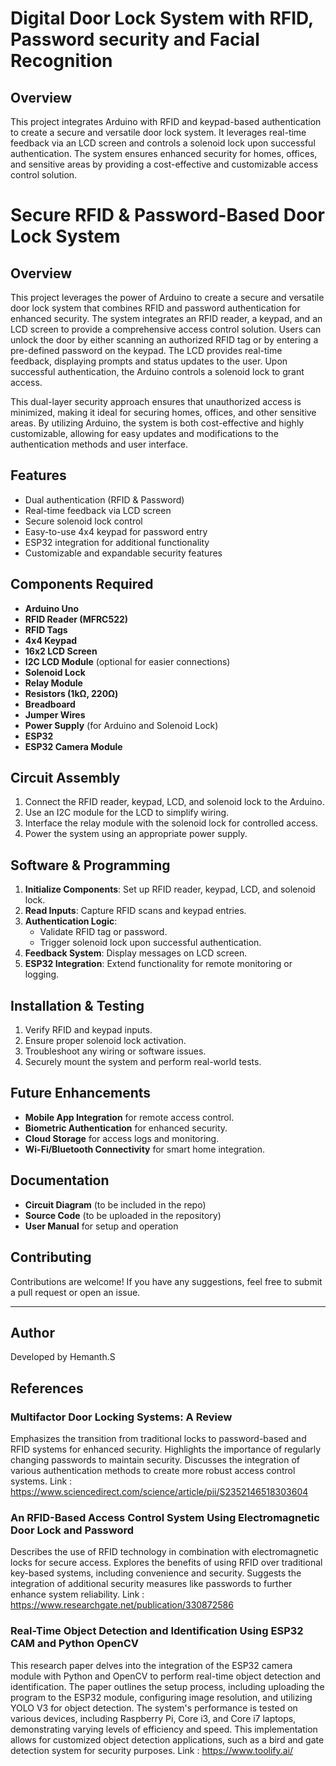 # Digital Door Lock System with RFID, Password security and Facial Recognition

## Overview

This project integrates Arduino with RFID and keypad-based authentication to create a secure and versatile door lock system. It leverages real-time feedback via an LCD screen and controls a solenoid lock upon successful authentication. The system ensures enhanced security for homes, offices, and sensitive areas by providing a cost-effective and customizable access control solution.

# Secure RFID & Password-Based Door Lock System

## Overview
This project leverages the power of Arduino to create a secure and versatile door lock system that combines RFID and password authentication for enhanced security. The system integrates an RFID reader, a keypad, and an LCD screen to provide a comprehensive access control solution. Users can unlock the door by either scanning an authorized RFID tag or by entering a pre-defined password on the keypad. The LCD provides real-time feedback, displaying prompts and status updates to the user. Upon successful authentication, the Arduino controls a solenoid lock to grant access.

This dual-layer security approach ensures that unauthorized access is minimized, making it ideal for securing homes, offices, and other sensitive areas. By utilizing Arduino, the system is both cost-effective and highly customizable, allowing for easy updates and modifications to the authentication methods and user interface.

## Features
- Dual authentication (RFID & Password)
- Real-time feedback via LCD screen
- Secure solenoid lock control
- Easy-to-use 4x4 keypad for password entry
- ESP32 integration for additional functionality
- Customizable and expandable security features

## Components Required
- **Arduino Uno**
- **RFID Reader (MFRC522)**
- **RFID Tags**
- **4x4 Keypad**
- **16x2 LCD Screen**
- **I2C LCD Module** (optional for easier connections)
- **Solenoid Lock**
- **Relay Module**
- **Resistors (1kΩ, 220Ω)**
- **Breadboard**
- **Jumper Wires**
- **Power Supply** (for Arduino and Solenoid Lock)
- **ESP32**
- **ESP32 Camera Module**

## Circuit Assembly
1. Connect the RFID reader, keypad, LCD, and solenoid lock to the Arduino.
2. Use an I2C module for the LCD to simplify wiring.
3. Interface the relay module with the solenoid lock for controlled access.
4. Power the system using an appropriate power supply.

## Software & Programming
1. **Initialize Components**: Set up RFID reader, keypad, LCD, and solenoid lock.
2. **Read Inputs**: Capture RFID scans and keypad entries.
3. **Authentication Logic**:
   - Validate RFID tag or password.
   - Trigger solenoid lock upon successful authentication.
4. **Feedback System**: Display messages on LCD screen.
5. **ESP32 Integration**: Extend functionality for remote monitoring or logging.

## Installation & Testing
1. Verify RFID and keypad inputs.
2. Ensure proper solenoid lock activation.
3. Troubleshoot any wiring or software issues.
4. Securely mount the system and perform real-world tests.

## Future Enhancements
- **Mobile App Integration** for remote access control.
- **Biometric Authentication** for enhanced security.
- **Cloud Storage** for access logs and monitoring.
- **Wi-Fi/Bluetooth Connectivity** for smart home integration.

## Documentation
- **Circuit Diagram** (to be included in the repo)
- **Source Code** (to be uploaded in the repository)
- **User Manual** for setup and operation

## Contributing
Contributions are welcome! If you have any suggestions, feel free to submit a pull request or open an issue.

---
## Author
Developed by Hemanth.S

## References

### Multifactor Door Locking Systems: A Review
Emphasizes the transition from traditional locks to password-based and RFID systems for enhanced security.
Highlights the importance of regularly changing passwords to maintain security.
Discusses the integration of various authentication methods to create more robust access control systems.
Link : https://www.sciencedirect.com/science/article/pii/S2352146518303604

### An RFID-Based Access Control System Using Electromagnetic Door Lock and Password
Describes the use of RFID technology in combination with electromagnetic locks for secure access.
Explores the benefits of using RFID over traditional key-based systems, including convenience and security.
Suggests the integration of additional security measures like passwords to further enhance system reliability.
Link : https://www.researchgate.net/publication/330872586

### Real-Time Object Detection and Identification Using ESP32 CAM and Python OpenCV
This research paper delves into the integration of the ESP32 camera module with Python and OpenCV to perform real-time object detection and identification. The paper outlines the setup process, including uploading the program to the ESP32 module, configuring image resolution, and utilizing YOLO V3 for object detection. The system's performance is tested on various devices, including Raspberry Pi, Core i3, and Core i7 laptops, demonstrating varying levels of efficiency and speed. This implementation allows for customized object detection applications, such as a bird and gate detection system for security purposes.
Link : https://www.toolify.ai/







